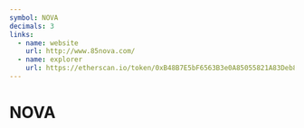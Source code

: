 ```yaml
---
symbol: NOVA
decimals: 3
links:
  - name: website
    url: http://www.85nova.com/
  - name: explorer
    url: https://etherscan.io/token/0xB48B7E5bF6563B3e0A85055821A83Deb8CFc12f6
---
```


# NOVA

